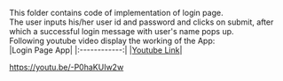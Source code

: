 This folder contains code of implementation of login page. <br/>
The user inputs his/her user id and password and clicks on submit, after which a successful login message with user's name pops up. <br/>
Following youtube video display the working of the App: <br/>
|Login Page App|
|:------------:|
|[Youtube Link](https://youtu.be/-P0haKUIw2w)|


https://youtu.be/-P0haKUIw2w
